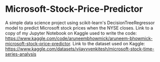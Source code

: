 # Microsoft-Stock-Price-Predictor
A simple data science project using scikit-learn's DecisionTreeRegressor model to predict Microsoft stock prices when the NYSE closes.
Link to a copy of my Jupyter Notebook on Kaggle used to write the code: https://www.kaggle.com/code/aruneembhowmick/aruneem-bhowmick-microsoft-stock-price-predictor.
Link to the dataset used on Kaggle: https://www.kaggle.com/datasets/vijayvvenkitesh/microsoft-stock-time-series-analysis
